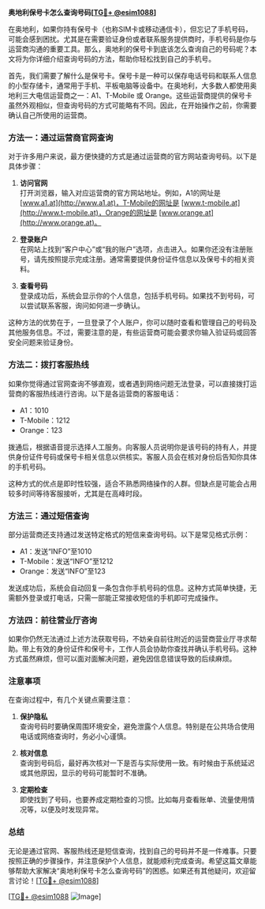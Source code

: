 **奥地利保号卡怎么查询号码[[TG💪+ @esim1088](https://t.me/s/esim1088)]**

在奥地利，如果你持有保号卡（也称SIM卡或移动通信卡），但忘记了手机号码，可能会感到困扰。尤其是在需要验证身份或者联系服务提供商时，手机号码是你与运营商沟通的重要工具。那么，奥地利的保号卡到底该怎么查询自己的号码呢？本文将为你详细介绍查询号码的方法，帮助你轻松找到自己的手机号。

首先，我们需要了解什么是保号卡。保号卡是一种可以保存电话号码和联系人信息的小型存储卡，通常用于手机、平板电脑等设备中。在奥地利，大多数人都使用奥地利三大电信运营商之一：A1、T-Mobile 或 Orange。这些运营商提供的保号卡虽然外观相似，但查询号码的方式可能略有不同。因此，在开始操作之前，你需要确认自己所使用的运营商。

### 方法一：通过运营商官网查询

对于许多用户来说，最方便快捷的方式是通过运营商的官方网站查询号码。以下是具体步骤：

1. **访问官网**  
   打开浏览器，输入对应运营商的官方网站地址。例如，A1的网址是 [www.a1.at](http://www.a1.at)，T-Mobile的网址是 [www.t-mobile.at](http://www.t-mobile.at)，Orange的网址是 [www.orange.at](http://www.orange.at)。

2. **登录账户**  
   在网站上找到“客户中心”或“我的账户”选项，点击进入。如果你还没有注册账号，请先按照提示完成注册。通常需要提供身份证件信息以及保号卡的相关资料。

3. **查看号码**  
   登录成功后，系统会显示你的个人信息，包括手机号码。如果找不到号码，可以尝试联系客服，询问如何进一步确认。

这种方法的优势在于，一旦登录了个人账户，你可以随时查看和管理自己的号码及其他服务信息。不过，需要注意的是，有些运营商可能会要求你输入验证码或回答安全问题来验证身份。

### 方法二：拨打客服热线

如果你觉得通过官网查询不够直观，或者遇到网络问题无法登录，可以直接拨打运营商的客服热线进行咨询。以下是各运营商的客服电话：

- A1：1010  
- T-Mobile：1212  
- Orange：123  

拨通后，根据语音提示选择人工服务。向客服人员说明你是该号码的持有人，并提供身份证件号码或保号卡相关信息以供核实。客服人员会在核对身份后告知你具体的手机号码。

这种方式的优点是即时性较强，适合不熟悉网络操作的人群。但缺点是可能会占用较多时间等待客服接听，尤其是在高峰时段。

### 方法三：通过短信查询

部分运营商还支持通过发送特定格式的短信来查询号码。以下是常见格式示例：

- A1：发送“INFO”至1010  
- T-Mobile：发送“INFO”至1212  
- Orange：发送“INFO”至123  

发送成功后，系统会自动回复一条包含你手机号码的信息。这种方式简单快捷，无需额外登录或打电话，只需一部能正常接收短信的手机即可完成操作。

### 方法四：前往营业厅咨询

如果你仍然无法通过上述方法获取号码，不妨亲自前往附近的运营商营业厅寻求帮助。带上有效的身份证件和保号卡，工作人员会协助你查找并确认手机号码。这种方式虽然麻烦，但可以面对面解决问题，避免因信息错误导致的后续麻烦。

### 注意事项

在查询过程中，有几个关键点需要注意：

1. **保护隐私**  
   查询号码时要确保周围环境安全，避免泄露个人信息。特别是在公共场合使用电话或网络查询时，务必小心谨慎。

2. **核对信息**  
   查询到号码后，最好再次核对一下是否与实际使用一致。有时候由于系统延迟或其他原因，显示的号码可能暂时不准确。

3. **定期检查**  
   即使找到了号码，也要养成定期检查的习惯。比如每月查看账单、流量使用情况等，以便及时发现异常。

### 总结

无论是通过官网、客服热线还是短信查询，找到自己的号码并不是一件难事。只要按照正确的步骤操作，并注意保护个人信息，就能顺利完成查询。希望这篇文章能够帮助大家解决“奥地利保号卡怎么查询号码”的困惑。如果还有其他疑问，欢迎留言讨论！[[TG💪+ @esim1088](https://t.me/s/esim1088)]

[[TG💪+ @esim1088](https://t.me/s/esim1088) ![Image](https://i.postimg.cc/4NQfJmqS/Snipaste-2025-05-13-00-14-12.png)]